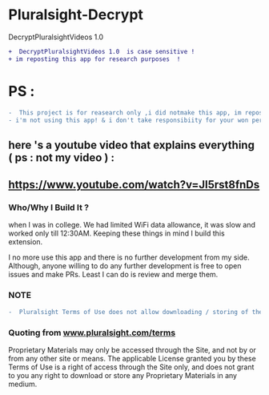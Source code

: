# Pluralsight-Decrypt
DecryptPluralsightVideos 1.0


```diff
+  DecryptPluralsightVideos 1.0  is case sensitive ! 
+ im reposting this app for research purposes  !
``` 



# PS : 
```diff
-  This project is for reasearch only ,i did notmake this app, im reposting ! 
- i'm not using this app! & i don't take responsibiity for your won personal misusing !!!
``` 






 


## here 's a youtube video that explains everything ( ps : not my video ) : 

## https://www.youtube.com/watch?v=JI5rst8fnDs



### Who/Why I Build It ?

when I was in college. We had limited WiFi data allowance, it was slow and worked only till 12:30AM. Keeping these things in mind I build this extension.

I no more use this app and there is no further development from my side. Although, anyone willing to do any further development is free to open issues and make PRs. Least I can do is review and merge them.




### NOTE
``` diff
-  Pluralsight Terms of Use does not allow downloading / storing of the video. 
``` 





### Quoting from www.pluralsight.com/terms

Proprietary Materials may only be accessed through the Site, and not by or from any other site or means. The applicable License granted you by these Terms of Use is a right of access through the Site only, and does not grant to you any right to download or store any Proprietary Materials in any medium.
